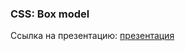 ### CSS: Box model
Ссылка на презентацию: [презентация](https://github.com/ait-tr/cohort33/blob/main/front_end/lesson_03/CSS_box_model.pdf)